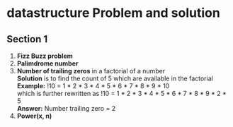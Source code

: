 # datastructure Problem and solution
## Section 1 
1. **Fizz Buzz problem**
2. **Palimdrome number**
3. **Number of trailing zeros** in a factorial of a number <br />
  **Solution** is to find the count of 5 which are available in the factorial <br />
  **Example:** !10 = 1 * 2 * 3 * 4 * 5 * 6 * 7 * 8 * 9 * 10 <br />
which is further rewritten as !10 = 1 * 2 * 3 * 4 * 5 * 6 * 7 * 8 * 9 * 2 * 5 <br />
**Answer:** Number trailing zero = 2
4. **Power(x, n)**
